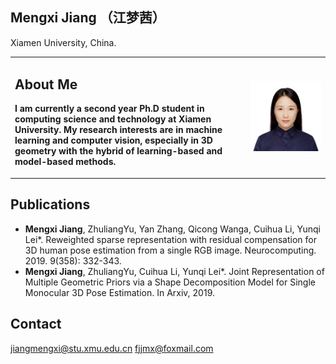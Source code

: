 ## Mengxi Jiang （江梦茜）
Xiamen University, China.
<table border="0">
  <tr>
    <td width="75%">
      <h2>About Me</h2>
      <p><b>I am currently a second year Ph.D student in computing science and technology at Xiamen University. My research interests are in machine learning and computer vision, especially in 3D geometry with the hybrid of learning-based and model-based methods.</b></p>    </td>
    <td width="35%">
      <img src="jiangmengxi.jpg" width="100%">  
    </td>
  </tr>
</table>

## Publications
<ul>
<li><b>Mengxi Jiang</b>, ZhuliangYu, Yan Zhang, Qicong Wanga, Cuihua Li, Yunqi Lei*. Reweighted sparse representation with residual compensation for 3D human pose estimation from a single RGB image. Neurocomputing. 2019. 9(358): 332-343. </li>  
<li><b>Mengxi Jiang</b>, ZhuliangYu, Cuihua Li, Yunqi Lei*. Joint Representation of Multiple Geometric Priors via a Shape Decomposition Model for Single Monocular 3D Pose Estimation. In Arxiv, 2019.</li>
</ul>

## Contact
<a href="mailto:jiangmengxi@stu.xmu.edu.cn">jiangmengxi@stu.xmu.edu.cn</a>
<a href="mailto:fjjmx@foxmail.com">fjjmx@foxmail.com</a>
